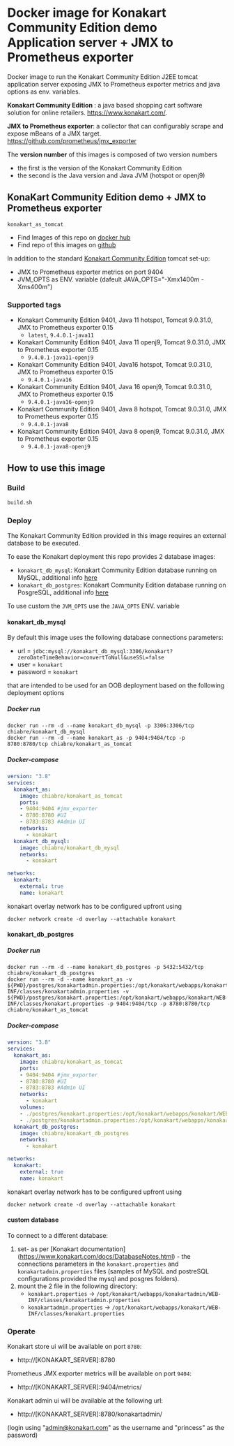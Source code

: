 # Docker image for Konakart Community Edition demo Application server + JMX to Prometheus exporter

Docker image to run the Konakart Community Edition J2EE tomcat application server exposing JMX to Prometheus exporter metrics and java options as env. variables.

**Konakart Community Edition** : a java based shopping cart software solution for online retailers. https://www.konakart.com/.

**JMX to Prometheus exporter**: a collector that can configurably scrape and expose mBeans of a JMX target. https://github.com/prometheus/jmx_exporter

The **version number** of this images is composed of two version numbers
  * the first is the version of the Konakart Community Edition 
  * the second is the Java version and Java JVM (hotspot or openj9) 

## KonaKart Community Edition demo + JMX to Prometheus exporter

`konakart_as_tomcat`

* Find Images of this repo on [docker hub](https://hub.docker.com/repository/docker/chiabre/konakart_as_tomcat)
* Find repo of this images on [github](https://github.com/chiabre/konakart_dockerized/konakart_as_tomcat)

In addition to the standard [Konakart Community Edition](https://www.konakart.com/downloads/community_edition/) tomcat set-up:
* JMX to Prometheus exporter metrics on port 9404
* JVM_OPTS as ENV. variable (dafeult JAVA_OPTS="-Xmx1400m -Xms400m")

### Supported tags

* Konakart Community Edition 9401, Java 11 hotspot, Tomcat 9.0.31.0, JMX to Prometheus exporter 0.15
   * `latest`, `9.4.0.1-java11`
* Konakart Community Edition 9401, Java 11 openj9, Tomcat 9.0.31.0, JMX to Prometheus exporter 0.15
   * `9.4.0.1-java11-openj9`
* Konakart Community Edition 9401, Java16 hotspot, Tomcat 9.0.31.0, JMX to Prometheus exporter 0.15
   * `9.4.0.1-java16`
* Konakart Community Edition 9401, Java 16 openj9, Tomcat 9.0.31.0, JMX to Prometheus exporter 0.15
   * `9.4.0.1-java16-openj9`
* Konakart Community Edition 9401, Java 8 hotspot, Tomcat 9.0.31.0, JMX to Prometheus exporter 0.15
   * `9.4.0.1-java8`
* Konakart Community Edition 9401, Java 8 openj9, Tomcat 9.0.31.0, JMX to Prometheus exporter 0.15
   * `9.4.0.1-java8-openj9`

## How to use this image

### Build

```bash
build.sh
```

### Deploy

The Konakart Community Edition provided in this image requires an external database to be executed. 

To ease the Konakart deployment this repo provides 2 database images:

* `konakart_db_mysql`: Konakart Community Edition database running on MySQL, additional info [here](/konakart_db_mysql/README.md)  
* `konakart_db_postgres`: Konakart Community Edition database running on PosgreSQL, additional info [here](/konakart_db_postgres/README.md)  

To use custom the `JVM_OPTS` use the `JAVA_OPTS` ENV. variable

#### konakart_db_mysql

By default this image uses the following database connections parameters: 

* url = `jdbc:mysql://konakart_db_mysql:3306/konakart?zeroDateTimeBehavior=convertToNull&useSSL=false`
* user = `konakart`
* password = `konakart`

that are intended to be used for an OOB deployment based on the following deployment options

##### Docker run

```console
docker run --rm -d --name konakart_db_mysql -p 3306:3306/tcp chiabre/konakart_db_mysql
docker run --rm -d --name konakart_as -p 9404:9404/tcp -p 8780:8780/tcp chiabre/konakart_as_tomcat
```

##### Docker-compose

```yaml
version: "3.8"
services:
  konakart_as:
    image: chiabre/konakart_as_tomcat
    ports:
    - 9404:9404 #jmx_exporter
    - 8780:8780 #UI
    - 8783:8783 #Admin UI
    networks: 
      - konakart
  konakart_db_mysql:
    image: chiabre/konakart_db_mysql
    networks: 
      - konakart

networks:
  konakart:
    external: true
    name: konakart
```

konakart overlay network has to be configured upfront using

```console
docker network create -d overlay --attachable konakart
```

#### konakart_db_postgres

##### Docker run

```console
docker run --rm -d --name konakart_db_postgres -p 5432:5432/tcp chiabre/konakart_db_postgres
docker run --rm -d --name konakart_as -v ${PWD}/postgres/konakartadmin.properties:/opt/konakart/webapps/konakartadmin/WEB-INF/classes/konakartadmin.properties -v ${PWD}/postgres/konakart.properties:/opt/konakart/webapps/konakart/WEB-INF/classes/konakart.properties -p 9404:9404/tcp -p 8780:8780/tcp chiabre/konakart_as_tomcat
```

##### Docker-compose

```yaml
version: "3.8"
services:
  konakart_as:
    image: chiabre/konakart_as_tomcat
    ports:
    - 9404:9404 #jmx_exporter
    - 8780:8780 #UI
    - 8783:8783 #Admin UI
    networks: 
      - konakart
    volumes:
    - ./postgres/konakart.properties:/opt/konakart/webapps/konakart/WEB-INF/classes/konakart.properties:ro
    - ./postgres/konakartadmin.properties:/opt/konakart/webapps/konakartadmin/WEB-INF/classes/konakartadmin.properties:ro
  konakart_db_postgres:
    image: chiabre/konakart_db_postgres
    networks: 
      - konakart

networks:
  konakart:
    external: true
    name: konakart
```

konakart overlay network has to be configured upfront using

```console
docker network create -d overlay --attachable konakart
```

#### custom database 

To connect to a different database: 

1. set- as per [Konakart documentation] (https://www.konakart.com/docs/DatabaseNotes.html) - the connections parameters in the `konakart.properties` and `konakartadmin.properties` files (samples of MySQL and postreSQL configurations provided the mysql and posgres folders).
2. mount the 2 file in the following directory:
    * `konakart.properties` -> `/opt/konakart/webapps/konakartadmin/WEB-INF/classes/konakartadmin.properties`
    * `konakartadmin.properties` ->  `/opt/konakart/webapps/konakart/WEB-INF/classes/konakart.properties`


### Operate

Konakart store ui will be available on port `8780`:

* http://[KONAKART_SERVER]:8780

Prometheus JMX exporter metrics will be available on port `9404`:

* http://[KONAKART_SERVER]:9404/metrics/

Konakart admin ui will be available at the following url:

* http://[KONAKART_SERVER]:8780/konakartadmin/

(login using "admin@konakart.com" as the username and "princess" as the password)

